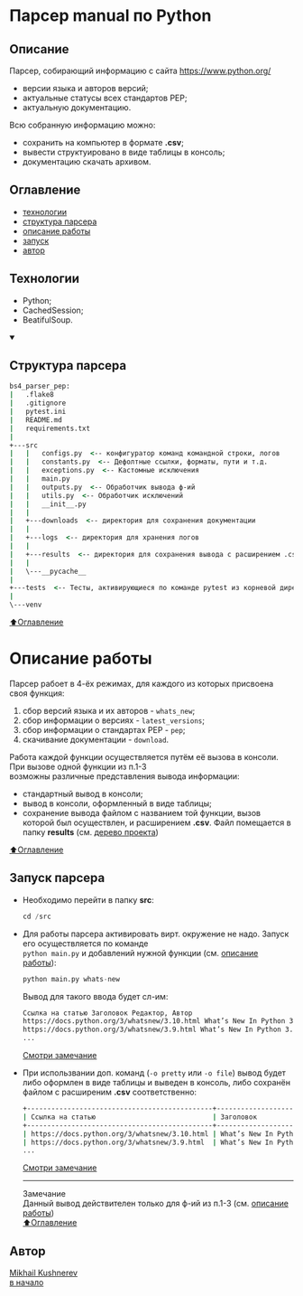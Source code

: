 # Парсер manual по Python

## Описание

Парсер, собирающий информацию с сайта https://www.python.org/
- версии языка и авторов версий;
- актуальные статусы всех стандартов PEP;
- актуальную документацию.

Всю собранную информацию можно:
- сохранить на компьютер в формате **.csv**;
- вывести структуировано в виде таблицы в консоль;
- документацию скачать архивом.

## Оглавление
- [технологии](#технологии)
- <a href="#t1"> структура парсера </a>
- [описание работы](#описание-работы)
- [запуск](#запуск-парсера)
- [автор](#автор)

## Технологии
- Python;
- CachedSession;
- BeatifulSoup.

<details open>
  <summary>
    <h2 id="t1"> Структура парсера </h2>
  </summary>

```cmd
bs4_parser_pep:
|   .flake8
|   .gitignore
|   pytest.ini
|   README.md
|   requirements.txt
|
+---src
|   |   configs.py  <-- конфигуратор команд командной строки, логов
|   |   constants.py  <-- Дефолтные ссылки, форматы, пути и т.д.
|   |   exceptions.py  <-- Кастомные исключения
|   |   main.py
|   |   outputs.py  <-- Обработчик вывода ф-ий
|   |   utils.py  <-- Обработчик исключений
|   |   __init__.py
|   |   
|   +---downloads  <-- директория для сохранения документации
|   |
|   +---logs  <-- директория для хранения логов
|   |
|   +---results  <-- директория для сохранения вывода с расширением .csv
|   |
|   \---__pycache__
|
+---tests  <-- Тесты, активирующиеся по команде pytest из корневой директории
|
\---venv

```

</details>

[⬆️Оглавление](#оглавление)

# Описание работы

Парсер рабоет в 4-ёх режимах, для каждого из которых присвоена своя функция:
1. сбор версий языка и их авторов - `whats_new`;
2. сбор информации о версиях - `latest_versions`;
3. сбор информации о стандартах PEP - `pep`;
4. скачивание документации - `download`.

Работа каждой функции осуществляется путём её вызова в консоли. При вызове  одной функции из п.1-3  
возможны различные представления вывода информации:
- стандартный вывод в консоли; 
- вывод в консоли, оформленный в виде таблицы;
- сохранение вывода файлом с названием той функции, вызов которой был осуществлен, и расширением **.csv**.
Файл помещается в папку **results** (см. <a href="#t1">дерево проекта</a>)

[⬆️Оглавление](#оглавление)

## Запуск парсера

- Необходимо перейти в папку **src**:
    ```python
    cd /src
    ```
- Для работы парсера активировать вирт. окружение не надо. Запуск его осуществляется по команде  
`python main.py` и добавлений нужной функции (см. [описание работы](#описание-работы)):
    ```python
    python main.py whats-new
    ```
    Вывод для такого ввода будет сл-им:
    ```cmd
    Ссылка на статью Заголовок Редактор, Автор
    https://docs.python.org/3/whatsnew/3.10.html What’s New In Python 3.10¶  Release 3.10.5  Date July 25, 2022  Editor Pablo Galindo Salgado
    https://docs.python.org/3/whatsnew/3.9.html What’s New In Python 3.9¶  Release 3.10.5  Date July 25, 2022  Editor Łukasz Langa
    ...
    ```
    <a href="#t2">Смотри замечание</a>

- При использвании доп. команд (`-o pretty` или `-o file`) вывод будет либо оформлен в виде таблицы и
выведен в консоль, либо сохранён файлом с расширеним **.csv** соответственно:
    ```cmd
    +----------------------------------------------+----------------------------+-----------------------------------------------------------------------------------------------------------------+
    | Ссылка на статью                             | Заголовок                  | Редактор, Автор                                                                                                 |
    +----------------------------------------------+----------------------------+-----------------------------------------------------------------------------------------------------------------+
    | https://docs.python.org/3/whatsnew/3.10.html | What’s New In Python 3.10¶ |  Release 3.10.5  Date July 25, 2022  Editor Pablo Galindo Salgado                                               |
    | https://docs.python.org/3/whatsnew/3.9.html  | What’s New In Python 3.9¶  |  Release 3.10.5  Date July 25, 2022  Editor Łukasz Langa                                                        |
    ...
    ```
    <a href="#t2">Смотри замечание</a>  
    <hr>  

    <a id="t2">Замечание</a>  
    Данный вывод действителен только для ф-ий из п.1-3 (см. [описание работы](#описание-работы))  
    [⬆️Оглавление](#оглавление)


## Автор

[Mikhail Kushnerev](https://github.com/Mikhail-Kushnerev)  
[в начало](#парсер-manual-по-python)
